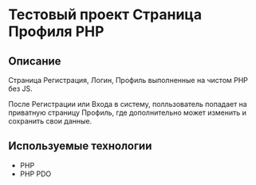 # Тестовый проект Страница Профиля PHP

## Описание
Страница Регистрация, Логин, Профиль выполненные на чистом PHP без JS.

После Регистрации или Входа в систему, полльзователь попадает на приватную
страницу Профиль, где дополнительно может изменить и сохранить свои данные.
## Используемые технологии
- PHP
- PHP PDO
